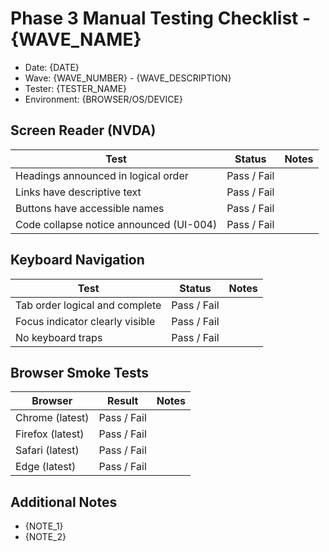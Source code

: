 # Phase 3 Manual Testing Checklist - {WAVE_NAME}

- Date: {DATE}
- Wave: {WAVE_NUMBER} - {WAVE_DESCRIPTION}
- Tester: {TESTER_NAME}
- Environment: {BROWSER/OS/DEVICE}

## Screen Reader (NVDA)
| Test | Status | Notes |
|------|--------|-------|
| Headings announced in logical order | Pass / Fail | |
| Links have descriptive text | Pass / Fail | |
| Buttons have accessible names | Pass / Fail | |
| Code collapse notice announced (UI-004) | Pass / Fail | |

## Keyboard Navigation
| Test | Status | Notes |
|------|--------|-------|
| Tab order logical and complete | Pass / Fail | |
| Focus indicator clearly visible | Pass / Fail | |
| No keyboard traps | Pass / Fail | |

## Browser Smoke Tests
| Browser | Result | Notes |
|---------|--------|-------|
| Chrome (latest) | Pass / Fail | |
| Firefox (latest) | Pass / Fail | |
| Safari (latest) | Pass / Fail | |
| Edge (latest) | Pass / Fail | |

## Additional Notes
- {NOTE_1}
- {NOTE_2}

